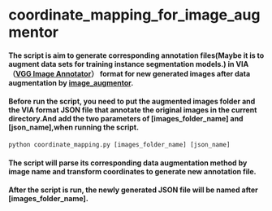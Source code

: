 # coordinate_mapping_for_image_augmentor
#### The script is aim to generate corresponding annotation files(Maybe it is to augment data sets for training instance segmentation models.) in VIA（[VGG Image Annotator](http://www.robots.ox.ac.uk/~vgg/software/via/via.html)） format for new generated images after data augmentation by [image_augmentor](https://github.com/codebox/image_augmentor).

#### Before run the script, you need to put the augmented images folder and the VIA format JSON file that annotate the original images in the current directory.And add the two parameters of [images_folder_name] and [json_name],when running the script.
```
python coordinate_mapping.py [images_folder_name] [json_name]
```
 
#### The script will parse its corresponding data augmentation method by image name and transform coordinates to generate new annotation file.

#### After the script is run, the newly generated JSON file will be named after [images_folder_name].


